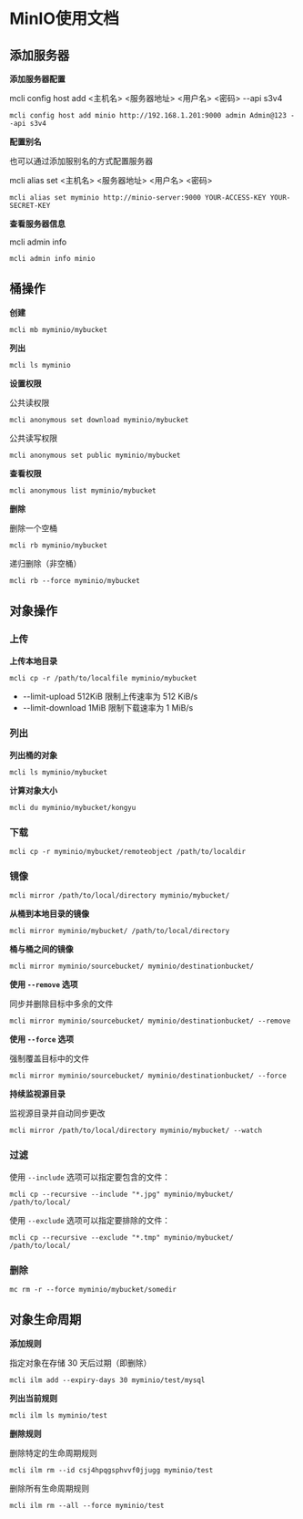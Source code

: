# MinIO使用文档

## 添加服务器

**添加服务器配置**

mcli config host add <主机名> <服务器地址> <用户名> <密码> --api s3v4

```
mcli config host add minio http://192.168.1.201:9000 admin Admin@123 --api s3v4
```

**配置别名**

也可以通过添加服别名的方式配置服务器

mcli alias set <主机名> <服务器地址> <用户名> <密码>

```
mcli alias set myminio http://minio-server:9000 YOUR-ACCESS-KEY YOUR-SECRET-KEY
```

**查看服务器信息**

mcli admin info <ALIAS>

```
mcli admin info minio
```

## 桶操作

**创建**

```
mcli mb myminio/mybucket
```

**列出**

```
mcli ls myminio
```

**设置权限**

公共读权限

```
mcli anonymous set download myminio/mybucket
```

公共读写权限

```
mcli anonymous set public myminio/mybucket
```

**查看权限**

```
mcli anonymous list myminio/mybucket
```

**删除**

删除一个空桶

```
mcli rb myminio/mybucket
```

递归删除（非空桶）

```
mcli rb --force myminio/mybucket
```

## 对象操作

### 上传

**上传本地目录**

```
mcli cp -r /path/to/localfile myminio/mybucket
```

- --limit-upload 512KiB 限制上传速率为 512 KiB/s
- --limit-download 1MiB 限制下载速率为 1 MiB/s

### **列出**

**列出桶的对象**

```
mcli ls myminio/mybucket
```

**计算对象大小**

```
mcli du myminio/mybucket/kongyu
```

### **下载**

```
mcli cp -r myminio/mybucket/remoteobject /path/to/localdir
```

### **镜像**

```
mcli mirror /path/to/local/directory myminio/mybucket/
```

**从桶到本地目录的镜像**

```
mcli mirror myminio/mybucket/ /path/to/local/directory
```

**桶与桶之间的镜像**

```
mcli mirror myminio/sourcebucket/ myminio/destinationbucket/
```

 **使用 `--remove` 选项**

同步并删除目标中多余的文件

```
mcli mirror myminio/sourcebucket/ myminio/destinationbucket/ --remove
```

**使用 `--force` 选项**

强制覆盖目标中的文件

```
mcli mirror myminio/sourcebucket/ myminio/destinationbucket/ --force
```

**持续监视源目录**

监视源目录并自动同步更改

```
mcli mirror /path/to/local/directory myminio/mybucket/ --watch
```

### **过滤**

使用 `--include` 选项可以指定要包含的文件：

```
mcli cp --recursive --include "*.jpg" myminio/mybucket/ /path/to/local/
```

使用 `--exclude` 选项可以指定要排除的文件：

```
mcli cp --recursive --exclude "*.tmp" myminio/mybucket/ /path/to/local/
```

### **删除**

```
mc rm -r --force myminio/mybucket/somedir
```

## 对象生命周期

**添加规则**

指定对象在存储 30 天后过期（即删除）

```
mcli ilm add --expiry-days 30 myminio/test/mysql
```

**列出当前规则**

```
mcli ilm ls myminio/test
```

**删除规则**

删除特定的生命周期规则

```
mcli ilm rm --id csj4hpqgsphvvf0jjugg myminio/test
```

删除所有生命周期规则

```
mcli ilm rm --all --force myminio/test
```

